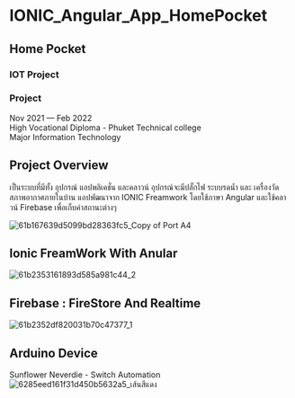 # IONIC_Angular_App_HomePocket
## Home Pocket
### IOT Project
### Project
Nov 2021 — Feb 2022 <br>
High Vocational Diploma - Phuket Technical college  <br>
Major Information Technology  

## Project Overview
เป็นระบบที่มีทั้ง อุปกรณ์ แอปพลิเคชั่น และคลาวน์
อุปกรณ์จะมีปลั๊กไฟ  ระบบรดน้ำ และ เครื่องวัดสภาพอากาศภายในบ้าน
แอปพัฒนาจาก IONIC Freamwork โดยใช้ภาษา Angular
และใช้คลาวน์ Firebase เพื่อเก็บค่าสถานะต่างๆ


![61b167639d5099bd28363fc5_Copy of Port A4](https://github.com/DreaMxickZ/IONIC-Angular-App-HomePocket/assets/53443605/9ae8a311-63b4-4310-b2ab-e8d8644d86fd)


## Ionic FreamWork  With Anular
![61b2353161893d585a981c44_2](https://github.com/DreaMxickZ/IONIC-Angular-App-HomePocket/assets/53443605/728000a6-2370-4d34-8dc0-43d64f668a0e)

## Firebase : FireStore And Realtime
![61b2352df820031b70c47377_1](https://github.com/DreaMxickZ/IONIC-Angular-App-HomePocket/assets/53443605/c2beef8f-ae2a-4d7f-8009-1bbe2a5c3771)


## Arduino Device 

Sunflower Neverdie - Switch Automation
![6285eed161f31d450b5632a5_เส้นสีแดง](https://github.com/DreaMxickZ/IONIC-Angular-App-HomePocket/assets/53443605/d7c7922c-1808-4c38-a131-9a14934fcb9e)


